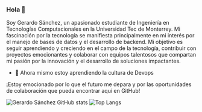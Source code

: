 ### Hola 👋

<!--
**GerardoSanchezz/GerardoSanchezz** is a ✨ _special_ ✨ repository because its `README.md` (this file) appears on your GitHub profile.

Here are some ideas to get you started:

- 🔭 I’m currently working on ...
- 🤔 I’m looking for help with ...
- 💬 Ask me about ...
- 📫 How to reach me: ...
-->
Soy Gerardo Sánchez, un apasionado estudiante de Ingeniería en Tecnologías Computacionales en la Universidad Tec de Monterrey. Mi fascinación por la tecnología se manifiesta principalmente en mi interés por el manejo de bases de datos y el desarrollo de backend.
Mi objetivo es seguir aprendiendo y creciendo en el campo de la tecnología, contribuir con proyectos emocionantes y colaborar con equipos talentosos que compartan mi pasión por la innovación y el desarrollo de soluciones impactantes.

- 🌱 Ahora mismo estoy aprendiendo la cultura de Devops

¡Estoy emocionado por lo que el futuro me depara y por las oportunidades de colaboración que pueda encontrar aquí en GitHub!

![Gerardo Sánchez GitHub stats](https://github-readme-stats.vercel.app/api?username=GerardoSanchezz&show_icons=true&theme=radical)   ![Top Langs](https://github-readme-stats.vercel.app/api/top-langs/?username=GerardoSanchezz&hide_progress=false)



